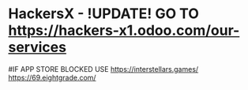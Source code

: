 # HackersX - !UPDATE! GO TO https://hackers-x1.odoo.com/our-services

#IF APP STORE BLOCKED USE
https://interstellars.games/
https://69.eightgrade.com/

